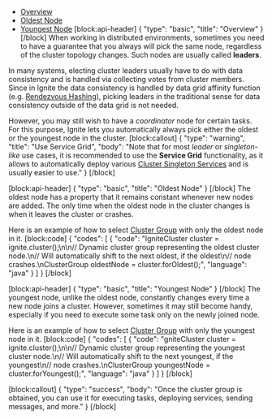 * [Overview](#overview)
* [Oldest Node](doc:leader-election#oldest-node)
* [Youngest Node](doc:leader-election#youngest-node)
[block:api-header]
{
  "type": "basic",
  "title": "Overview"
}
[/block]
When working in distributed environments, sometimes you need to have a guarantee that you always will pick the same node, regardless of the cluster topology changes. Such nodes are usually called **leaders**. 

In many systems, electing cluster leaders usually have to do with data consistency and is handled via collecting votes from cluster members. Since in Ignite the data consistency is handled by data grid affinity function (e.g. [Rendezvous Hashing](http://en.wikipedia.org/wiki/Rendezvous_hashing)), picking leaders in the traditional sense for data consistency outside of the data grid is not needed.

However, you may still wish to have a *coordinator* node for certain tasks. For this purpose, Ignite lets you automatically always pick either the oldest or the youngest node in the cluster.
[block:callout]
{
  "type": "warning",
  "title": "Use Service Grid",
  "body": "Note that for most *leader* or *singleton-like* use cases, it is recommended to use the **Service Grid** functionality, as it allows to automatically deploy various [Cluster Singleton Services](doc:cluster-singletons) and is usually easier to use."
}
[/block]

[block:api-header]
{
  "type": "basic",
  "title": "Oldest Node"
}
[/block]
The oldest node has a property that it remains constant whenever new nodes are added. The only time when the oldest node in the cluster changes is when it leaves the cluster or crashes.

Here is an example of how to select [Cluster Group](doc:cluster-group) with only the oldest node in it.
[block:code]
{
  "codes": [
    {
      "code": "IgniteCluster cluster = ignite.cluster();\n\n// Dynamic cluster group representing the oldest cluster node.\n// Will automatically shift to the next oldest, if the oldest\n// node crashes.\nClusterGroup oldestNode = cluster.forOldest();",
      "language": "java"
    }
  ]
}
[/block]

[block:api-header]
{
  "type": "basic",
  "title": "Youngest Node"
}
[/block]
The youngest node, unlike the oldest node, constantly changes every time a new node joins a cluster. However, sometimes it may still become handy, especially if you need to execute some task only on the newly joined node.

Here is an example of how to select [Cluster Group](doc:cluster-groups) with only the youngest node in it.
[block:code]
{
  "codes": [
    {
      "code": "gniteCluster cluster = ignite.cluster();\n\n// Dynamic cluster group representing the youngest cluster node.\n// Will automatically shift to the next youngest, if the youngest\n// node crashes.\nClusterGroup youngestNode = cluster.forYoungest();",
      "language": "java"
    }
  ]
}
[/block]

[block:callout]
{
  "type": "success",
  "body": "Once the cluster group is obtained, you can use it for executing tasks, deploying services, sending messages, and more."
}
[/block]